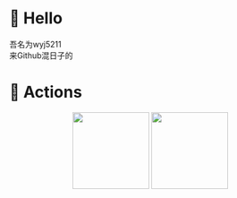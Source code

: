 # 🙋 Hello  
吾名为wyj5211  
来Github混日子的  
# 🚀 Actions  
<!-- GitHub数据统计 -->
<div align="center">
  <img height="137px" src="https://github-readme-stats.vercel.app/api?username=wyj5211&hide_title=true&hide_border=true&show_icons=trueline_height=21&text_color=000&icon_color=000&bg_color=0,ea6161,ffc64d,fffc4d,52fa5a&theme=graywhite" />
  <img height="137px" src="https://github-readme-stats.vercel.app/api/top-langs/?username=wyj5211&hide_title=true&hide_border=true&layout=compact&langs_count=6&text_color=000&icon_color=fff&bg_color=0,52fa5a,4dfcff,c64dff&theme=graywhite" />
</div>
